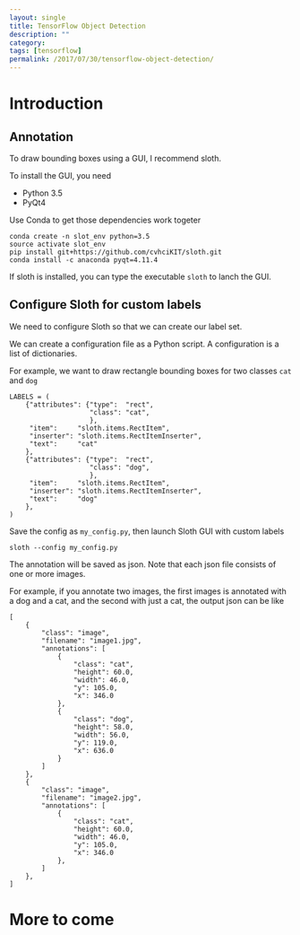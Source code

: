 ```yaml
---
layout: single
title: TensorFlow Object Detection
description: ""
category:
tags: [tensorflow]
permalink: /2017/07/30/tensorflow-object-detection/
---
```


# Introduction



## Annotation

To draw bounding boxes using a GUI, I recommend sloth.

To install the GUI, you need

- Python 3.5
- PyQt4

Use Conda to get those dependencies work togeter

```
conda create -n slot_env python=3.5
source activate slot_env
pip install git+https://github.com/cvhciKIT/sloth.git
conda install -c anaconda pyqt=4.11.4
```

If sloth is installed, you can type the executable `sloth` to lanch the GUI.

## Configure Sloth for custom labels

We need to configure Sloth so that we can create our label set.

We can create a configuration file as a Python script. A configuration is a list of dictionaries.

For example, we want to draw rectangle bounding boxes for two classes `cat` and `dog`
```
LABELS = (
    {"attributes": {"type":  "rect",
                    "class": "cat",
                    },
     "item":     "sloth.items.RectItem",
     "inserter": "sloth.items.RectItemInserter",
     "text":     "cat"
    },
    {"attributes": {"type":  "rect",
                    "class": "dog",
                    },
     "item":     "sloth.items.RectItem",
     "inserter": "sloth.items.RectItemInserter",
     "text":     "dog"
    },
)
```

Save the config as `my_config.py`, then launch Sloth GUI with custom labels

```
sloth --config my_config.py
```

The annotation will be saved as json. Note that each json file consists of one or more images.

For example, if you annotate two images, the first images is annotated with a dog and a cat, and the second with just a cat, the output json can be like

```
[
    {
        "class": "image",
        "filename": "image1.jpg",
        "annotations": [
            {
                "class": "cat",
                "height": 60.0,
                "width": 46.0,
                "y": 105.0,
                "x": 346.0
            },
            {
                "class": "dog",
                "height": 58.0,
                "width": 56.0,
                "y": 119.0,
                "x": 636.0
            }
        ]
    },
    {
        "class": "image",
        "filename": "image2.jpg",
        "annotations": [
            {
                "class": "cat",
                "height": 60.0,
                "width": 46.0,
                "y": 105.0,
                "x": 346.0
            },
        ]
    },
]
```

# More to come
